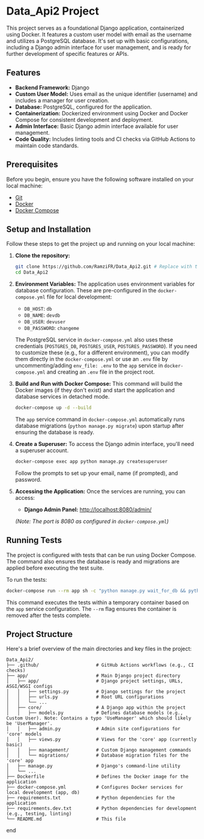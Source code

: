 # Data_Api2 Project

This project serves as a foundational Django application, containerized using Docker. It features a custom user model with email as the username and utilizes a PostgreSQL database. It's set up with basic configurations, including a Django admin interface for user management, and is ready for further development of specific features or APIs.

## Features

*   **Backend Framework:** Django
*   **Custom User Model:** Uses email as the unique identifier (username) and includes a manager for user creation.
*   **Database:** PostgreSQL, configured for the application.
*   **Containerization:** Dockerized environment using Docker and Docker Compose for consistent development and deployment.
*   **Admin Interface:** Basic Django admin interface available for user management.
*   **Code Quality:** Includes linting tools and CI checks via GitHub Actions to maintain code standards.

## Prerequisites

Before you begin, ensure you have the following software installed on your local machine:

*   [Git](https://git-scm.com/)
*   [Docker](https://www.docker.com/products/docker-desktop/)
*   [Docker Compose](https://docs.docker.com/compose/install/)

## Setup and Installation

Follow these steps to get the project up and running on your local machine:

1.  **Clone the repository:**
    ```bash
    git clone https://github.com/RamziFR/Data_Api2.git # Replace with the actual URL if different
    cd Data_Api2
    ```

2.  **Environment Variables:**
    The application uses environment variables for database configuration. These are pre-configured in the `docker-compose.yml` file for local development:
    *   `DB_HOST`: `db`
    *   `DB_NAME`: `devdb`
    *   `DB_USER`: `devuser`
    *   `DB_PASSWORD`: `changeme`

    The PostgreSQL service in `docker-compose.yml` also uses these credentials (`POSTGRES_DB`, `POSTGRES_USER`, `POSTGRES_PASSWORD`).
    If you need to customize these (e.g., for a different environment), you can modify them directly in the `docker-compose.yml` or use an `.env` file by uncommenting/adding `env_file: .env` to the `app` service in `docker-compose.yml` and creating an `.env` file in the project root.

3.  **Build and Run with Docker Compose:**
    This command will build the Docker images (if they don't exist) and start the application and database services in detached mode.
    ```bash
    docker-compose up -d --build
    ```
    The `app` service command in `docker-compose.yml` automatically runs database migrations (`python manage.py migrate`) upon startup after ensuring the database is ready.

4.  **Create a Superuser:**
    To access the Django admin interface, you'll need a superuser account.
    ```bash
    docker-compose exec app python manage.py createsuperuser
    ```
    Follow the prompts to set up your email, name (if prompted), and password.

5.  **Accessing the Application:**
    Once the services are running, you can access:
    *   **Django Admin Panel:** [http://localhost:8080/admin/](http://localhost:8080/admin/)

    *(Note: The port is 8080 as configured in `docker-compose.yml`)*

## Running Tests

The project is configured with tests that can be run using Docker Compose. The command also ensures the database is ready and migrations are applied before executing the test suite.

To run the tests:

```bash
docker-compose run --rm app sh -c "python manage.py wait_for_db && python manage.py migrate && python manage.py test"
```

This command executes the tests within a temporary container based on the `app` service configuration. The `--rm` flag ensures the container is removed after the tests complete.

## Project Structure

Here's a brief overview of the main directories and key files in the project:

```
Data_Api2/
├── .github/                     # GitHub Actions workflows (e.g., CI checks)
├── app/                         # Main Django project directory
│   ├── app/                     # Django project settings, URLs, ASGI/WSGI configs
│   │   ├── settings.py          # Django settings for the project
│   │   ├── urls.py              # Root URL configurations
│   │   └── ...
│   ├── core/                    # A Django app within the project
│   │   ├── models.py            # Defines database models (e.g., Custom User). Note: Contains a typo 'UseManager' which should likely be 'UserManager'.
│   │   ├── admin.py             # Admin site configurations for 'core' models
│   │   ├── views.py             # Views for the 'core' app (currently basic)
│   │   ├── management/          # Custom Django management commands
│   │   └── migrations/          # Database migration files for the 'core' app
│   ├── manage.py                # Django's command-line utility
│   └── ...
├── Dockerfile                   # Defines the Docker image for the application
├── docker-compose.yml           # Configures Docker services for local development (app, db)
├── requirements.txt             # Python dependencies for the application
├── requirements.dev.txt         # Python dependencies for development (e.g., testing, linting)
└── README.md                    # This file
```
end 
